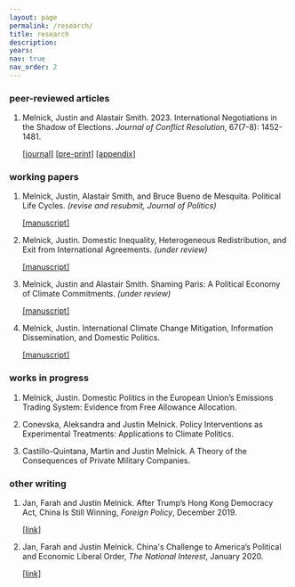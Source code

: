 ```yaml
---
layout: page
permalink: /research/
title: research
description:
years:
nav: true
nav_order: 2
---
```


<h3>peer-reviewed articles</h3>

1. Melnick, Justin and Alastair Smith. 2023. International Negotiations in the Shadow of Elections. _Journal of Conflict Resolution_, 67(7-8): 1452-1481.

   [[journal]](https://journals.sagepub.com/doi/abs/10.1177/00220027221139433)     [[pre-print]](https://justinmelnick.github.io/assets/pdf/text_10_27.pdf)     [[appendix]](https://justinmelnick.github.io/assets/pdf/nego_online.pdf)

<h3>working papers</h3>

1. Melnick, Justin, Alastair Smith, and Bruce Bueno de Mesquita. Political Life Cycles. _(revise and resubmit, Journal of Politics)_

      [[manuscript]](https://justinmelnick.github.io/assets/pdf/PLC_March2023.pdf)

2. Melnick, Justin. Domestic Inequality, Heterogeneous Redistribution, and Exit from International Agreements. _(under review)_

   <!-- Formerly titled: Why Exit from International Agreements? A Domestic Perspective -->

      [[manuscript]](https://justinmelnick.github.io/assets/pdf/melnick_exit_apr2024.pdf)
3. Melnick, Justin and Alastair Smith. Shaming Paris: A Political Economy of Climate Commitments. _(under review)_

      [[manuscript]](https://justinmelnick.github.io/assets/pdf/paris_3_6.pdf)

4. Melnick, Justin. International Climate Change Mitigation, Information Dissemination, and Domestic Politics.
   
      [[manuscript]](https://justinmelnick.github.io/assets/pdf/paris_melnick_feb2024.pdf)

<h3>works in progress</h3>

1. Melnick, Justin. Domestic Politics in the European Union’s Emissions Trading System: Evidence from Free Allowance Allocation.

2. Conevska, Aleksandra and Justin Melnick. Policy Interventions as Experimental Treatments: Applications to Climate Politics. 

3. Castillo-Quintana, Martin and Justin Melnick. A Theory of the Consequences of Private Military Companies.  

<h3>other writing</h3>

1. Jan, Farah and Justin Melnick. After Trump’s Hong Kong Democracy Act, China Is Still Winning, _Foreign Policy_, December 2019.

   [[link]](https://foreignpolicy.com/2019/12/02/trump-surprise-move-human-rights-hong-kong-protesters-democracy-act-upper-hand-china-trade-talks/)

2. Jan, Farah and Justin Melnick. China's Challenge to America’s Political and Economic Liberal Order, _The National Interest_, January 2020.

   [[link]](https://nationalinterest.org/feature/chinas-challenge-america%E2%80%99s-political-and-economic-liberal-order-111361)
